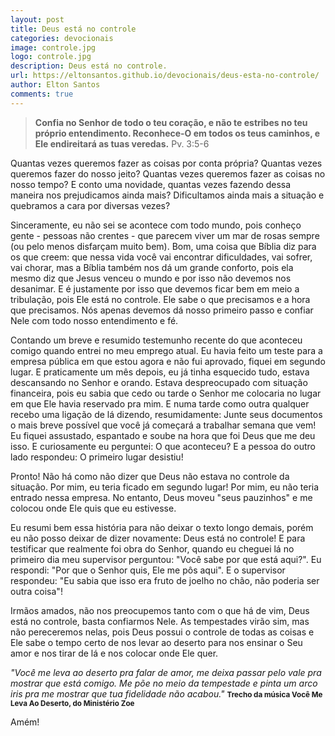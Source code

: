 ```yaml
---
layout: post
title: Deus está no controle
categories: devocionais
image: controle.jpg
logo: controle.jpg
description: Deus está no controle.
url: https://eltonsantos.github.io/devocionais/deus-esta-no-controle/
author: Elton Santos
comments: true
---
```


>__Confia no Senhor de todo o teu coração, e não te estribes no teu próprio entendimento.
Reconhece-O em todos os teus caminhos, e Ele endireitará as tuas veredas.__
 Pv. 3:5-6

<p class="intro"><span class="dropcap">Q</span>uantas vezes queremos fazer as coisas por conta própria? Quantas vezes queremos fazer do nosso jeito? Quantas vezes queremos fazer as coisas no nosso tempo? E conto uma novidade, quantas vezes fazendo dessa maneira nos prejudicamos ainda mais? Dificultamos ainda mais a situação e quebramos a cara por diversas vezes?</p>

Sinceramente, eu não sei se acontece com todo mundo, pois conheço gente - pessoas não crentes - que parecem viver um mar de rosas sempre (ou pelo menos disfarçam muito bem). Bom, uma coisa que Bíblia diz para os que creem: que nessa vida você vai encontrar dificuldades, vai sofrer, vai chorar, mas a Bíblia também nos dá um grande conforto, pois ela mesmo diz que Jesus venceu o mundo e por isso não devemos nos desanimar. E é justamente por isso que devemos ficar bem em meio a tribulação, pois Ele está no controle. Ele sabe o que precisamos e a hora que precisamos. Nós apenas devemos dá nosso primeiro passo e confiar Nele com todo nosso entendimento e fé.

Contando um breve e resumido testemunho recente do que aconteceu comigo quando entrei no meu emprego atual. Eu havia feito um teste para a empresa pública em que estou agora e não fui aprovado, fiquei em segundo lugar. E praticamente um mês depois, eu já tinha esquecido tudo, estava descansando no Senhor e orando. Estava despreocupado com situação financeira, pois eu sabia que cedo ou tarde o Senhor me colocaria no lugar em que Ele havia reservado pra mim. E numa tarde como outra qualquer recebo uma ligação de lá dizendo, resumidamente: Junte seus documentos o mais breve possível que você já começará a trabalhar semana que vem! Eu fiquei assustado, espantado e soube na hora que foi Deus que me deu isso. E curiosamente eu perguntei: O que aconteceu? E a pessoa do outro lado respondeu: O primeiro lugar desistiu!

Pronto! Não há como não dizer que Deus não estava no controle da situação. Por mim, eu teria ficado em segundo lugar! Por mim, eu não teria entrado nessa empresa. No entanto, Deus moveu "seus pauzinhos" e me colocou onde Ele quis que eu estivesse.

Eu resumi bem essa história para não deixar o texto longo demais, porém eu não posso deixar de dizer novamente: Deus está no controle! E para testificar que realmente foi obra do Senhor, quando eu cheguei lá no primeiro dia meu supervisor perguntou: "Você sabe por que está aqui?". Eu respondi: "Por que o Senhor quis, Ele me pôs aqui". E o supervisor respondeu: "Eu sabia que isso era fruto de joelho no chão, não poderia ser outra coisa"!

Irmãos amados, não nos preocupemos tanto com o que há de vim, Deus está no controle, basta confiarmos Nele. As tempestades virão sim, mas não pereceremos nelas, pois Deus possui o controle de todas as coisas e Ele sabe o tempo certo de nos levar ao deserto para nos ensinar o Seu amor e nos tirar de lá e nos colocar onde Ele quer.


<span class="gray">_"Você me leva ao deserto pra falar de amor, me deixa passar pelo vale pra mostrar  que está comigo.
Me põe  no meio da tempestade e pinta um arco iris pra me mostrar que tua fidelidade não acabou."_</span>
<small class="gray">
__Trecho da música Você Me Leva Ao Deserto, do Ministério Zoe__
</small>

Amém!